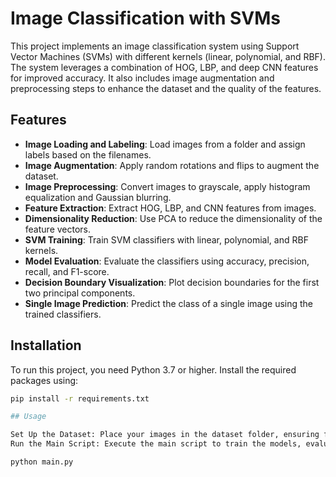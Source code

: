 # Image Classification with SVMs

This project implements an image classification system using Support Vector Machines (SVMs) with different kernels (linear, polynomial, and RBF). The system leverages a combination of HOG, LBP, and deep CNN features for improved accuracy. It also includes image augmentation and preprocessing steps to enhance the dataset and the quality of the features.

## Features

- **Image Loading and Labeling**: Load images from a folder and assign labels based on the filenames.
- **Image Augmentation**: Apply random rotations and flips to augment the dataset.
- **Image Preprocessing**: Convert images to grayscale, apply histogram equalization and Gaussian blurring.
- **Feature Extraction**: Extract HOG, LBP, and CNN features from images.
- **Dimensionality Reduction**: Use PCA to reduce the dimensionality of the feature vectors.
- **SVM Training**: Train SVM classifiers with linear, polynomial, and RBF kernels.
- **Model Evaluation**: Evaluate the classifiers using accuracy, precision, recall, and F1-score.
- **Decision Boundary Visualization**: Plot decision boundaries for the first two principal components.
- **Single Image Prediction**: Predict the class of a single image using the trained classifiers.

## Installation

To run this project, you need Python 3.7 or higher. Install the required packages using:

```bash
pip install -r requirements.txt

## Usage

Set Up the Dataset: Place your images in the dataset folder, ensuring filenames contain class names (e.g., "airplane", "car", "cat").
Run the Main Script: Execute the main script to train the models, evaluate them, and visualize the results.

python main.py

